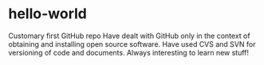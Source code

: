 # hello-world
Customary first GitHub repo
Have dealt with GitHub only in the context of obtaining and installing open source software. Have used CVS and SVN for versioning of code and documents. Always interesting to learn new stuff!
